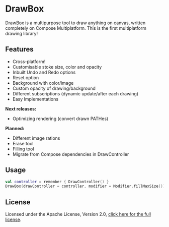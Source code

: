 # DrawBox
DrawBox is a multipurpose tool to draw anything on canvas, written completely on Compose Multiplatform.
This is the first multiplatform drawing library!

## Features

- Cross-platform!
- Customisable stoke size, color and opacity
- Inbuilt Undo and Redo options
- Reset option
- Background with color/image
- Custom opacity of drawing/background
- Different subscriptions (dynamic update/after each drawing)
- Easy Implementations

**Next releases:**
- Optimizing rendering (convert drawn PATHes)

**Planned:**
- Different image rations
- Erase tool
- Filling tool
- Migrate from Compose dependencies in DrawController

## Usage

```kotlin
val controller = remember { DrawController() }
DrawBox(drawController = controller, modifier = Modifier.fillMaxSize())
```

## License

Licensed under the Apache License, Version 2.0, [click here for the full license](LICENSE.txt).